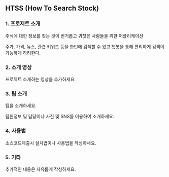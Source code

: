 ## HTSS (How To Search Stock)

### 1. 프로제트 소개

주식에 대한 정보를 찾는 것이 번거롭고 귀찮은 사람들을 위한 어플리케이션

주가, 가격, 뉴스, 관련 키워드 등을 한번에 검색할 수 있고 챗봇을 통해 편리하게 검색이 가능하게 하려한다.

### 2. 소개 영상

프로젝트 소개하는 영상을 추가하세요

### 3. 팀 소개

팀을 소개하세요.

팀원정보 및 담당이나 사진 및 SNS를 이용하여 소개하세요.

### 4. 사용법

소스코드제출시 설치법이나 사용법을 작성하세요.

### 5. 기타

추가적인 내용은 자유롭게 작성하세요.
